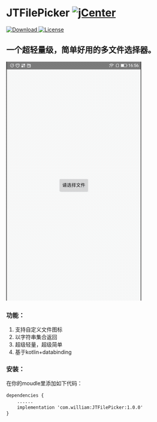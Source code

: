 # JTFilePicker [![jCenter](https://img.shields.io/badge/jCenter-1.0.0-green.svg)](https://bintray.com/william198824/maven/JTFilePicker/_latestVersion)
[ ![Download](https://api.bintray.com/packages/william198824/maven/JTFilePicker/images/download.svg) ](https://bintray.com/william198824/maven/JTFilePicker/_latestVersion)
               [![License](https://img.shields.io/badge/License-Apache--2.0%20-blue.svg)](./LICENSE)


## 一个超轻量级，简单好用的多文件选择器。

![image](jtfilepicker.gif)
### 功能：

1. 支持自定义文件图标
2. 以字符串集合返回
3. 超级轻量，超级简单
4. 基于kotlin+databinding

### 安装：

在你的moudle里添加如下代码：
```
dependencies {
    ......
    implementation 'com.william:JTFilePicker:1.0.0'
}
```
